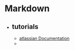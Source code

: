 # Markdown

- ## tutorials
	- [atlassian Documentation](https://confluence.atlassian.com/bitbucketserver/markdown-syntax-guide-776639995.html#Markdownsyntaxguide-Headings)
	- 